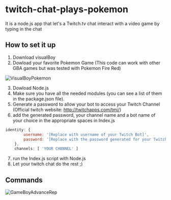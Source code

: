 # twitch-chat-plays-pokemon
It is a node.js app that let's a Twitch.tv chat interact with a video game by typing in the chat 

## How to set it up

1. Download visualBoy
2. Dowload your favorite Pokemon Game (This code can work with other GBA games but was tested with Pokemon Fire Red)

![VisualBoyPokemon](https://user-images.githubusercontent.com/72973649/102903767-150b7e00-4471-11eb-9735-c3386e3938c7.jpg)

3. Dowload Node.js
4. Make sure you have all the needed modules (you can see a list of them in the package.json file).
5. Generate a password to allow your bot to access your Twitch Channel (Official twitch website: http://twitchapps.com/tmi/)
6. add the generated password, your channel name and a bot name of your choice in the appropriate spaces in Index.js
```javascript
identity: {
		username: '[Replace with username of your Twitch Bot]',
		password: '[Replace with the password generated for your Twitch Bot]'
	},
	channels: [ 'YOUR CHANNEL' ]
```
7. run the Index.js script with Node.js
8. Let your twitch chat do the rest ;)

## Commands

![GameBoyAdvanceRep](https://user-images.githubusercontent.com/72973649/102907184-f65bb600-4475-11eb-9a8a-2c5eaaafac4a.png)


